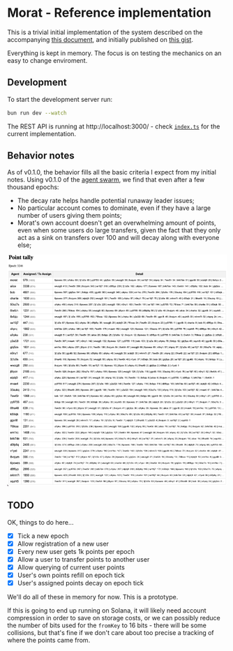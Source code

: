 # Morat - Reference implementation

This is a trivial initial implementation of the system described on the accompanying [this document](Reputation.md), and initially published on [this gist](https://gist.github.com/ricardojmendez/f63e50203486df54cd779971edab5681).

Everything is kept in memory. The focus is on testing the mechanics on an easy to change enviroment.


## Development

To start the development server run:

```bash
bun run dev --watch
```

The REST API is running at http://localhost:3000/ - check [`index.ts`](src/index.ts) for the current implementation.

## Behavior notes

As of v0.1.0, the behavior fills all the basic criteria I expect from my initial notes. Using v0.1.0 of the [agent swarm](https://github.com/Numergent/morat-agents/tree/v0.1.0), we find that even after a few thousand epochs:

- The decay rate helps handle potential runaway leader issues;
- No particular account comes to dominate, even if they have a large number of users giving them points;
- Morat's own account doesn't get an overwhelming amount of points, even when some users do large transfers, given the fact that they only act as a sink on transfers over 100 and will decay along with everyone else;

![Point tally](images/tally-screenshot-0.1.0.png)


## TODO

OK, things to do here...

- [x] Tick a new epoch
- [x] Allow registration of a new user
- [x] Every new user gets 1k points per epoch
- [x] Allow a user to transfer points to another user
- [x] Allow querying of current user points
- [x] User's own points refill on epoch tick
- [x] User's assigned points decay on epoch tick

We'll do all of these in memory for now. This is a prototype.

If this is going to end up running on Solana, it will likely need account compression in order to save on storage costs, or we can possibly reduce the number of bits used for the `fromKey` to 16 bits - there will be some collisions, but that's fine if we don't care about too precise a tracking of where the points came from.
 